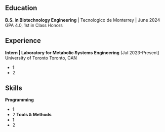 ## Education
**B.S. in Biotechnology Engineering** | Tecnologico de Monterrey | June 2024
GPA 4.0, 1st in Class Honors

## Experience
**Intern | Laboratory for Metabolic Systems Engineering** (Jul 2023-Present)   
University of Toronto                                          Toronto, CAN
- 1
- 2

## Skills
**Programming**
- 1
- 2
**Tools & Methods**
- 1
- 2

